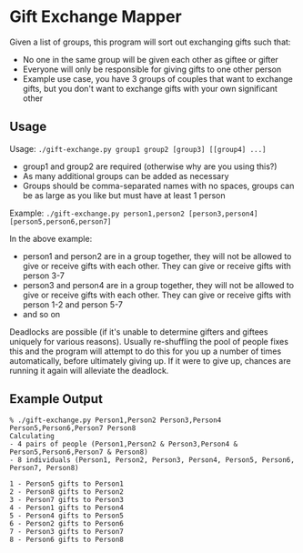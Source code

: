# Gift Exchange Mapper

Given a list of groups, this program will sort out exchanging gifts such that:
* No one in the same group will be given each other as giftee or gifter
* Everyone will only be responsible for giving gifts to one other person
* Example use case, you have 3 groups of couples that want to exchange gifts, but you don't want to exchange gifts with your own significant other

## Usage
Usage: `./gift-exchange.py group1 group2 [group3] [[group4] ...]`
* group1 and group2 are required (otherwise why are you using this?)
* As many additional groups can be added as necessary
* Groups should be comma-separated names with no spaces, groups can be as large as you like but must have at least 1 person

Example: `./gift-exchange.py person1,person2 [person3,person4] [person5,person6,person7]`

In the above example:
* person1 and person2 are in a group together, they will not be allowed to give or receive gifts with each other.  They can give or receive gifts with person 3-7
* person3 and person4 are in a group together, they will not be allowed to give or receive gifts with each other.  They can give or receive gifts with person 1-2 and person 5-7
* and so on

Deadlocks are possible (if it's unable to determine gifters and giftees uniquely for various reasons).  Usually re-shuffling the pool of people fixes this and the program will attempt to do this for you up a number of times automatically, before ultimately giving up.  If it were to give up, chances are running it again will alleviate the deadlock.

## Example Output
```
% ./gift-exchange.py Person1,Person2 Person3,Person4 Person5,Person6,Person7 Person8
Calculating
- 4 pairs of people (Person1,Person2 & Person3,Person4 & Person5,Person6,Person7 & Person8)
- 8 individuals (Person1, Person2, Person3, Person4, Person5, Person6, Person7, Person8)

1 - Person5 gifts to Person1
2 - Person8 gifts to Person2
3 - Person7 gifts to Person3
4 - Person1 gifts to Person4
5 - Person4 gifts to Person5
6 - Person2 gifts to Person6
7 - Person3 gifts to Person7
8 - Person6 gifts to Person8
```
